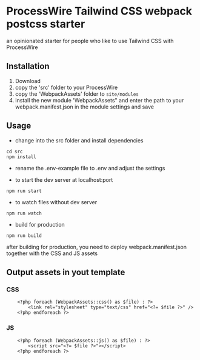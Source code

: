 # ProcessWire Tailwind CSS webpack postcss starter

an opinionated starter for people who like to use Tailwind CSS with ProcessWire

## Installation
1. Download
2. copy the 'src' folder to your ProcessWire
3. copy the 'WebpackAssets' folder to `site/modules`
4. install the new module 'WebpackAssets" and enter the path to your webpack.manifest.json in the module settings and save

## Usage
- change into the src folder and install dependencies
```
cd src
npm install
```
- rename the .env-example file to .env and adjust the settings

- to start the dev server at localhost:port
```
npm run start
```

- to watch files without dev server
```
npm run watch
```

- build for production
```
npm run build
```
after building for production, you need to deploy webpack.manifest.json together with the CSS and JS assets

## Output assets in yout template

### CSS
```
	<?php foreach (WebpackAssets::css() as $file) : ?>
		<link rel="stylesheet" type="text/css" href="<?= $file ?>" />
	<?php endforeach ?>

```
### JS
```
	<?php foreach (WebpackAssets::js() as $file) : ?>
		<script src="<?= $file ?>"></script>
	<?php endforeach ?>
```
